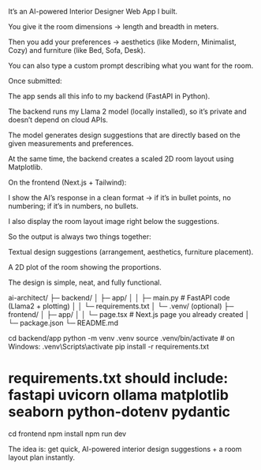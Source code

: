 It’s an AI-powered Interior Designer Web App I built.

You give it the room dimensions → length and breadth in meters.

Then you add your preferences → aesthetics (like Modern, Minimalist, Cozy) and furniture (like Bed, Sofa, Desk).

You can also type a custom prompt describing what you want for the room.

Once submitted:

The app sends all this info to my backend (FastAPI in Python).

The backend runs my Llama 2 model (locally installed), so it’s private and doesn’t depend on cloud APIs.

The model generates design suggestions that are directly based on the given measurements and preferences.

At the same time, the backend creates a scaled 2D room layout using Matplotlib.

On the frontend (Next.js + Tailwind):

I show the AI’s response in a clean format → if it’s in bullet points, no numbering; if it’s in numbers, no bullets.

I also display the room layout image right below the suggestions.

So the output is always two things together:

Textual design suggestions (arrangement, aesthetics, furniture placement).

A 2D plot of the room showing the proportions.

The design is simple, neat, and fully functional.



ai-architect/
├─ backend/
│  ├─ app/
│  │  ├─ main.py         # FastAPI code (Llama2 + plotting)
│  │  └─ requirements.txt
│  └─ .venv/ (optional)
├─ frontend/
│  ├─ app/
│  │  └─ page.tsx        # Next.js page you already created
│  └─ package.json
└─ README.md

cd backend/app
python -m venv .venv
source .venv/bin/activate   # on Windows: .venv\Scripts\activate
pip install -r requirements.txt
# requirements.txt should include: fastapi uvicorn ollama matplotlib seaborn python-dotenv pydantic


cd frontend
npm install
npm run dev



The idea is: get quick, AI-powered interior design suggestions + a room layout plan instantly.
